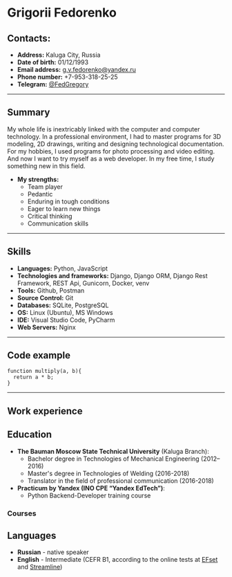 # Grigorii Fedorenko

## Contacts:
- **Address:** Kaluga City, Russia
- **Date of birth:** 01/12/1993
- **Email address:** g.v.fedorenko@yandex.ru
- **Phone number:** +7-953-318-25-25
- **Telegram:** [@FedGregory](https://t.me/FedGregory)
---
## Summary
My whole life is inextricably linked with the computer and computer technology. In a professional environment, I had to master programs for 3D modeling, 2D drawings, writing and designing technological documentation. For my hobbies, I used programs for photo processing and video editing. And now I want to try myself as a web developer. In my free time, I study something new in this field.
- **My strengths:**
   - Team player
   - Pedantic
   - Enduring in tough conditions
   - Eager to learn new things
   - Critical thinking
   - Communication skills
---
## Skills
- **Languages:** Python, JavaScript
- **Technologies and frameworks:** Django, Django ORM, Django Rest Framework, REST Api, Gunicorn, Docker, venv
- **Tools:** Github, Postman
- **Source Control:** Git
- **Databases:** SQLite, PostgreSQL
- **OS:** Linux (Ubuntu), MS Windows
- **IDE:** Visual Studio Code, PyCharm
- **Web Servers:** Nginx
---
## Code example
```
function multiply(a, b){
  return a * b;
}
```
---
## Work experience

## Education
- **The Bauman Moscow State Technical University** (Kaluga Branch):
    -  Bachelor degree in Technologies of Mechanical Engineering (2012–2016)
    -  Master's degree in Technologies of Welding (2016-2018)
    -  Translator in the field of professional communication (2016-2018)
- **Practicum by Yandex (INO CPE “Yandex EdTech”)**:
    - Python Backend-Developer training course
### Courses
## Languages
- **Russian** - native speaker
- **English** - Intermediate (CEFR B1, according to the online tests at [EFset](www.efset.org) and [Streamline](https://test.str.by/))